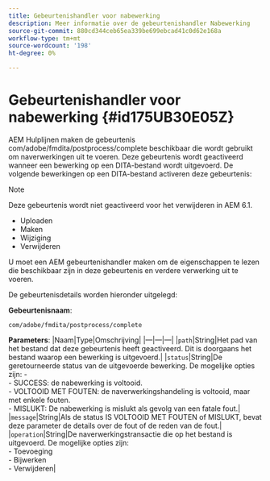 ```yaml
---
title: Gebeurtenishandler voor nabewerking
description: Meer informatie over de gebeurtenishandler Nabewerking
source-git-commit: 880cd344ceb65ea339be699ebcad41c0d62e168a
workflow-type: tm+mt
source-wordcount: '198'
ht-degree: 0%

---
```


# Gebeurtenishandler voor nabewerking {#id175UB30E05Z}

AEM Hulplijnen maken de gebeurtenis com/adobe/fmdita/postprocess/complete beschikbaar die wordt gebruikt om naverwerkingen uit te voeren. Deze gebeurtenis wordt geactiveerd wanneer een bewerking op een DITA-bestand wordt uitgevoerd. De volgende bewerkingen op een DITA-bestand activeren deze gebeurtenis:

>[!NOTE]
>
> Deze gebeurtenis wordt niet geactiveerd voor het verwijderen in AEM 6.1.

- Uploaden
- Maken
- Wijziging
- Verwijderen

U moet een AEM gebeurtenishandler maken om de eigenschappen te lezen die beschikbaar zijn in deze gebeurtenis en verdere verwerking uit te voeren.

De gebeurtenisdetails worden hieronder uitgelegd:

**Gebeurtenisnaam**:

```
com/adobe/fmdita/postprocess/complete 
```

**Parameters**: |Naam|Type|Omschrijving| |—|—|—| |`path`|String|Het pad van het bestand dat deze gebeurtenis heeft geactiveerd. Dit is doorgaans het bestand waarop een bewerking is uitgevoerd.| |`status`|String|De geretourneerde status van de uitgevoerde bewerking. De mogelijke opties zijn: - <br>- SUCCESS: de nabewerking is voltooid. <br>- VOLTOOID MET FOUTEN: de naverwerkingshandeling is voltooid, maar met enkele fouten. <br>- MISLUKT: De nabewerking is mislukt als gevolg van een fatale fout.| |`message`|String|Als de status IS VOLTOOID MET FOUTEN of MISLUKT, bevat deze parameter de details over de fout of de reden van de fout.| |`operation`|String|De naverwerkingstransactie die op het bestand is uitgevoerd. De mogelijke opties zijn:<br>- Toevoeging <br>- Bijwerken <br>- Verwijderen|
